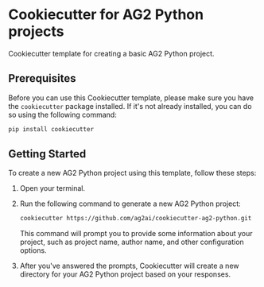 # Cookiecutter for AG2 Python projects

Cookiecutter template for creating a basic AG2 Python project.

## Prerequisites

Before you can use this Cookiecutter template, please make sure you have the `cookiecutter` package installed. If it's not already installed, you can do so using the following command:

```bash
pip install cookiecutter
```

## Getting Started

To create a new AG2 Python project using this template, follow these steps:

1. Open your terminal.

2. Run the following command to generate a new AG2 Python project:

   ```bash
   cookiecutter https://github.com/ag2ai/cookiecutter-ag2-python.git
   ```

   This command will prompt you to provide some information about your project, such as project name, author name, and other configuration options.

3. After you've answered the prompts, Cookiecutter will create a new directory for your AG2 Python project based on your responses.
